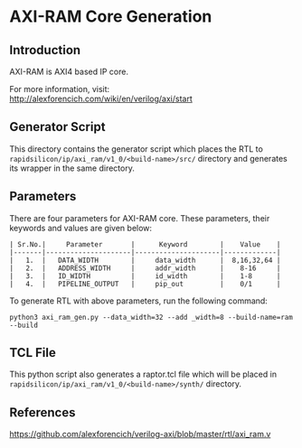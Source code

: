 # AXI-RAM Core Generation 
## Introduction

AXI-RAM is AXI4 based IP core.

For more information, visit: http://alexforencich.com/wiki/en/verilog/axi/start

## Generator Script
This directory contains the generator script which places the RTL to `rapidsilicon/ip/axi_ram/v1_0/<build-name>/src/` directory and generates its wrapper in the same directory. 

## Parameters
There are four parameters for AXI-RAM core. These parameters, their keywords and values are given below:

    | Sr.No.|     Parameter       |      Keyword        |    Value    |
    |-------|---------------------|---------------------|-------------|
    |   1.  |   DATA_WIDTH        |     data_width      |  8,16,32,64 |
    |   2.  |   ADDRESS_WIDTH     |     addr_width      |    8-16     |
    |   3.  |   ID_WIDTH          |     id_width        |    1-8      |
    |   4.  |   PIPELINE_OUTPUT   |     pip_out         |    0/1      |


To generate RTL with above parameters, run the following command:
```
python3 axi_ram_gen.py --data_width=32 --add _width=8 --build-name=ram --build
```


## TCL File

This python script also generates a raptor.tcl file which will be placed in `rapidsilicon/ip/axi_ram/v1_0/<build-name>/synth/` directory.


## References

https://github.com/alexforencich/verilog-axi/blob/master/rtl/axi_ram.v